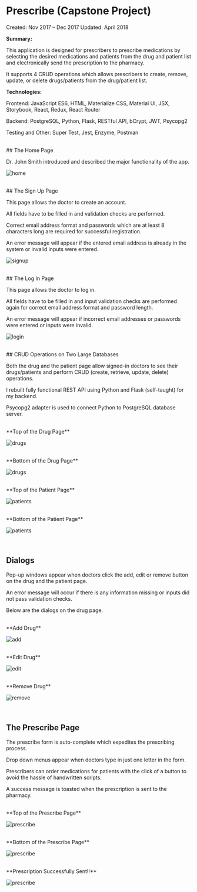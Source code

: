 # Prescribe (Capstone Project)
Created: Nov 2017 – Dec 2017
Updated: April 2018

**Summary:**

This application is designed for prescribers to prescribe medications by selecting the desired medications and patients from the drug and patient list and electronically send the prescription to the pharmacy.

It supports 4 CRUD operations which allows prescribers to create, remove, update, or delete drugs/patients from the drug/patient list.


**Technologies:**

Frontend: JavaScript ES6, HTML, Materialize CSS, Material UI, JSX, Storybook, React, Redux, React Router

Backend: PostgreSQL, Python, Flask, RESTful API, bCrypt, JWT, Psycopg2

Testing and Other: Super Test, Jest, Enzyme, Postman

<br />
## The Home Page

Dr. John Smith introduced and described the major functionality of the app.

![home](screenshots/HomePage.png)

<br />
## The Sign Up Page

This page allows the doctor to create an account.  

All fields have to be filled in and validation checks are performed.  

Correct email address format and passwords which are at least 8 characters long are required for successful registration.

An error message will appear if the entered email address is already in the system or invalid inputs were entered.

![signup](screenshots/SignUpPage.png)

<br />
## The Log In Page

This page allows the doctor to log in.  

All fields have to be filled in and input validation checks are performed again for correct email address format and password length.

An error message will appear if incorrect email addresses or passwords were entered or inputs were invalid.

![login](screenshots/LogInPage.png)


<br />
## CRUD Operations on Two Large Databases

Both the drug and the patient page allow signed-in doctors to see their drugs/patients and perform CRUD (create, retrieve, update, delete) operations.

I rebuilt fully functional REST API using Python and Flask (self-taught) for my backend.  

Psycopg2 adapter is used to connect Python to PostgreSQL database server.

<br />
**Top of the Drug Page**

![drugs](screenshots/DrugPageTop.png)

<br />
**Bottom of the Drug Page**

![drugs](screenshots/DrugPageBottom.png)

<br />
**Top of the Patient Page**

![patients](screenshots/PatientPageTop.png)

<br />
**Bottom of the Patient Page**

![patients](screenshots/PatientPageBottom.png)

<br />

## Dialogs

Pop-up windows appear when doctors click the add, edit or remove button on the drug and the patient page.

An error message will occur if there is any information missing or inputs did not pass validation checks.

Below are the dialogs on the drug page.

<br />
**Add Drug**

![add](screenshots/AddDrug.png)

<br />
**Edit Drug**

![edit](screenshots/EditDrug.png)

<br />
**Remove Drug**

![remove](screenshots/RemoveDrug.png)

<br />

## The Prescribe Page

The prescribe form is auto-complete which expedites the prescribing process.

Drop down menus appear when doctors type in just one letter in the form.

Prescribers can order medications for patients with the click of a button to avoid the hassle of handwritten scripts.

A success message is toasted when the prescription is sent to the pharmacy.

<br />
**Top of the Prescribe Page**

![prescribe](screenshots/PrescribePageTop.png)

<br />
**Bottom of the Prescribe Page**

![prescribe](screenshots/PrescribePageBottom.png)

<br />
**Prescription Successfully Sent!!**

![prescribe](screenshots/PrescribePageSent.png)
<br />
